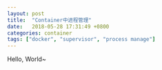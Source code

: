 ```yaml
---
layout: post
title:  "Container中进程管理"
date:   2018-05-28 17:31:49 +0800
categories: container
tags: ["docker", "supervisor", "process manage"]
---
```


Hello, World~